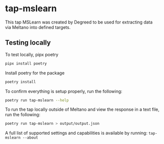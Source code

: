 # tap-mslearn
This tap MSLearn was created by Degreed to be used for extracting data via Meltano into defined targets.

## Testing locally

To test locally, pipx poetry
```bash
pipx install poetry
```

Install poetry for the package
```bash
poetry install
```

To confirm everything is setup properly, run the following: 
```bash
poetry run tap-mslearn --help
```

To run the tap locally outside of Meltano and view the response in a text file, run the following: 
```bash
poetry run tap-mslearn > output/output.json 
```

A full list of supported settings and capabilities is available by running: `tap-mslearn --about`